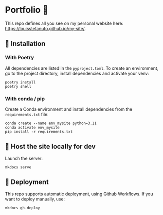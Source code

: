 # Portfolio 👋

This repo defines all you see on my personal website here: <https://louisstefanuto.github.io/my-site/>.

## 🤖 Installation

### With Poetry

All dependencies are listed in the `pyproject.toml`. To create an environment, go to the project directory, install dependencies and activate your venv:

```console
poetry install
poetry shell
```

### With conda / pip

Create a Conda environment and install dependencies from the `requirements.txt` file:

```console
conda create --name env_mysite python=3.11
conda activate env_mysite
pip install -r requirements.txt  
```

## 🧪 Host the site locally for dev

Launch the server:

```console
mkdocs serve
```

## 🚀 Deployment

This repo supports automatic deployment, using Github Workflows. If you want to deploy manually, use:

```console
mkdocs gh-deploy
```
